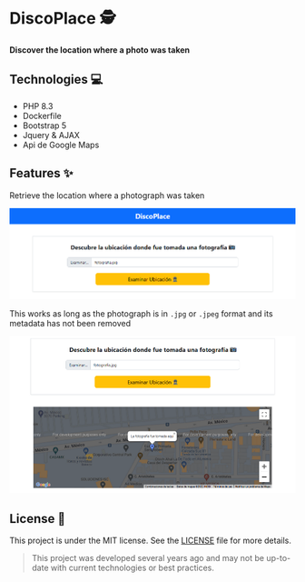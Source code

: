 # DiscoPlace :detective:

**Discover the location where a photo was taken**

## Technologies :computer:

- PHP 8.3
- Dockerfile
- Bootstrap 5
- Jquery & AJAX
- Api de Google Maps

## Features :sparkles:

Retrieve the location where a photograph was taken

![ScreenShot 1](media/screenshot.png)

This works as long as the photograph is in `.jpg` or `.jpeg` format and its metadata has not been removed

![ScreenShot 2](media/screenshot-2.png)

## License :scroll:

This project is under the MIT license. See the [LICENSE](LICENSE) file for more details.

> This project was developed several years ago and may not be up-to-date with current technologies or best practices.
